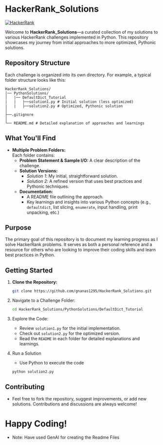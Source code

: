 # HackerRank_Solutions

[![HackerRank](https://user-images.githubusercontent.com/1194257/65596422-1cef2080-df97-11e9-9abb-a225204d1805.png)](https://www.hackerrank.com/profile/gnanas1295)

Welcome to **HackerRank_Solutions**—a curated collection of my solutions to various HackerRank challenges implemented in Python. This repository showcases my journey from initial approaches to more optimized, Pythonic solutions.

## Repository Structure

Each challenge is organized into its own directory. For example, a typical folder structure looks like this:

```
HackerRank_Solutions/
│── PythonSolutions/
│   |── DefaultDict_Tutorial
|   |   ├──solution1.py # Initial solution (less optimized)
|   |   ├──solution2.py # Optimized, Pythonic solution
│
├──.gitignore
│
└── README.md # Detailed explanation of approaches and learnings
```

## What You'll Find

- **Multiple Problem Folders:**  
  Each folder contains:
  - **Problem Statement & Sample I/O:** A clear description of the challenge.
  - **Solution Versions:**  
    - *Solution 1*: My initial, straightforward solution.
    - *Solution 2*: A refined version that uses best practices and Pythonic techniques.
  - **Documentation:**  
    - A README file outlining the approach.
    - Key learnings and insights into various Python concepts (e.g., `defaultdict`, list slicing, `enumerate`, input handling, print unpacking, etc.)

## Purpose

The primary goal of this repository is to document my learning progress as I solve HackerRank problems. It serves as both a personal reference and a resource for others who are looking to improve their coding skills and learn best practices in Python.

## Getting Started

1. **Clone the Repository:**

   ```bash
   git clone https://github.com/gnanas1295/HackerRank_Solutions.git
   ```

2. Navigate to a Challenge Folder:

   ```sh
   cd HackerRank_Solutions/PythonSolutions/DefaultDict_Tutorial
   ```
3. Explore the Code:

   - Review ```solution1.py``` for the initial implementation.
   - Check out ```solution2.py``` for the optimized version.
   - Read the ```README``` in each folder for detailed explanations and learnings.

4. Run a Solution
   - Use Python to execute the code
   ```sh
   python solution2.py
   ```

## Contributing

- Feel free to fork the repository, suggest improvements, or add new solutions. Contributions and discussions are always welcome!

# Happy Coding!

- Note: Have used GenAI for creating the Readme Files
